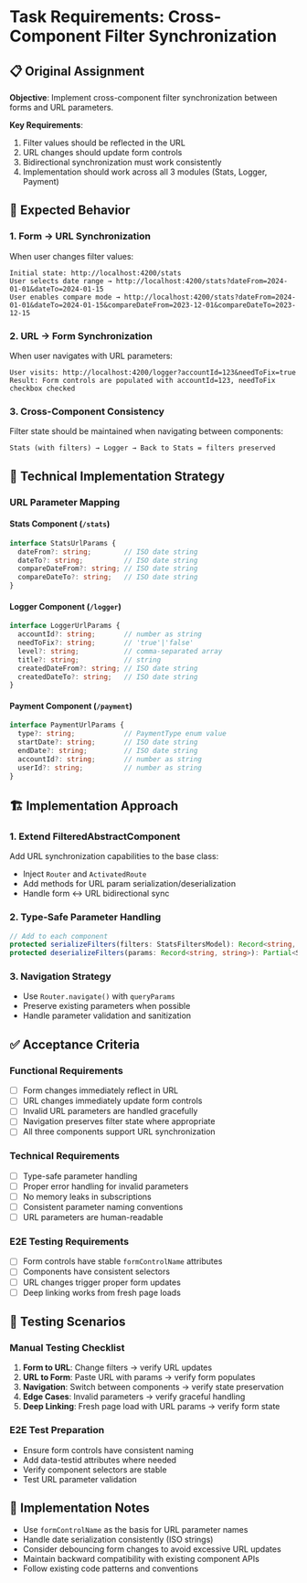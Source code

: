 # Task Requirements: Cross-Component Filter Synchronization

## 📋 Original Assignment

**Objective**: Implement cross-component filter synchronization between forms and URL parameters.

**Key Requirements**:
1. Filter values should be reflected in the URL
2. URL changes should update form controls
3. Bidirectional synchronization must work consistently
4. Implementation should work across all 3 modules (Stats, Logger, Payment)

## 🎯 Expected Behavior

### 1. Form → URL Synchronization
When user changes filter values:
```
Initial state: http://localhost:4200/stats
User selects date range → http://localhost:4200/stats?dateFrom=2024-01-01&dateTo=2024-01-15
User enables compare mode → http://localhost:4200/stats?dateFrom=2024-01-01&dateTo=2024-01-15&compareDateFrom=2023-12-01&compareDateTo=2023-12-15
```

### 2. URL → Form Synchronization  
When user navigates with URL parameters:
```
User visits: http://localhost:4200/logger?accountId=123&needToFix=true
Result: Form controls are populated with accountId=123, needToFix checkbox checked
```

### 3. Cross-Component Consistency
Filter state should be maintained when navigating between components:
```
Stats (with filters) → Logger → Back to Stats = filters preserved
```

## 🔧 Technical Implementation Strategy

### URL Parameter Mapping

#### Stats Component (`/stats`)
```typescript
interface StatsUrlParams {
  dateFrom?: string;        // ISO date string
  dateTo?: string;          // ISO date string  
  compareDateFrom?: string; // ISO date string
  compareDateTo?: string;   // ISO date string
}
```

#### Logger Component (`/logger`)
```typescript
interface LoggerUrlParams {
  accountId?: string;       // number as string
  needToFix?: string;       // 'true'|'false'
  level?: string;           // comma-separated array
  title?: string;           // string
  createdDateFrom?: string; // ISO date string
  createdDateTo?: string;   // ISO date string
}
```

#### Payment Component (`/payment`)
```typescript
interface PaymentUrlParams {
  type?: string;            // PaymentType enum value
  startDate?: string;       // ISO date string
  endDate?: string;         // ISO date string
  accountId?: string;       // number as string
  userId?: string;          // number as string
}
```

## 🏗️ Implementation Approach

### 1. Extend FilteredAbstractComponent
Add URL synchronization capabilities to the base class:
- Inject `Router` and `ActivatedRoute`
- Add methods for URL param serialization/deserialization
- Handle form ↔ URL bidirectional sync

### 2. Type-Safe Parameter Handling
```typescript
// Add to each component
protected serializeFilters(filters: StatsFiltersModel): Record<string, string>
protected deserializeFilters(params: Record<string, string>): Partial<StatsFiltersModel>
```

### 3. Navigation Strategy
- Use `Router.navigate()` with `queryParams`
- Preserve existing parameters when possible
- Handle parameter validation and sanitization

## ✅ Acceptance Criteria

### Functional Requirements
- [ ] Form changes immediately reflect in URL
- [ ] URL changes immediately update form controls
- [ ] Invalid URL parameters are handled gracefully
- [ ] Navigation preserves filter state where appropriate
- [ ] All three components support URL synchronization

### Technical Requirements  
- [ ] Type-safe parameter handling
- [ ] Proper error handling for invalid parameters
- [ ] No memory leaks in subscriptions
- [ ] Consistent parameter naming conventions
- [ ] URL parameters are human-readable

### E2E Testing Requirements
- [ ] Form controls have stable `formControlName` attributes
- [ ] Components have consistent selectors
- [ ] URL changes trigger proper form updates
- [ ] Deep linking works from fresh page loads

## 🧪 Testing Scenarios

### Manual Testing Checklist
1. **Form to URL**: Change filters → verify URL updates
2. **URL to Form**: Paste URL with params → verify form populates  
3. **Navigation**: Switch between components → verify state preservation
4. **Edge Cases**: Invalid parameters → verify graceful handling
5. **Deep Linking**: Fresh page load with URL params → verify form state

### E2E Test Preparation
- Ensure form controls have consistent naming
- Add data-testid attributes where needed
- Verify component selectors are stable
- Test URL parameter validation

## 📝 Implementation Notes

- Use `formControlName` as the basis for URL parameter names
- Handle date serialization consistently (ISO strings)
- Consider debouncing form changes to avoid excessive URL updates
- Maintain backward compatibility with existing component APIs
- Follow existing code patterns and conventions
